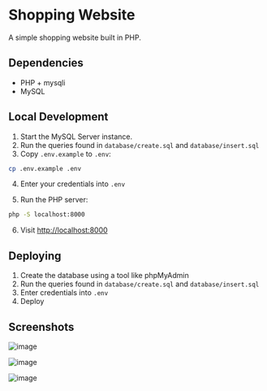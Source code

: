 # Shopping Website

A simple shopping website built in PHP.

## Dependencies

- PHP + mysqli
- MySQL

## Local Development

1. Start the MySQL Server instance.
2. Run the queries found in `database/create.sql` and `database/insert.sql`
3. Copy `.env.example` to `.env`:

```bash
cp .env.example .env
```

4. Enter your credentials into `.env`

5. Run the PHP server:

```bash
php -S localhost:8000
```

6. Visit [http://localhost:8000](http://localhost:8000)

## Deploying

1. Create the database using a tool like phpMyAdmin
2. Run the queries found in `database/create.sql` and `database/insert.sql`
3. Enter credentials into `.env`
4. Deploy

## Screenshots

![image](https://github.com/user-attachments/assets/ef25b824-94e9-4e86-a698-655dc3effb0e)

![image](https://github.com/user-attachments/assets/7eab73d6-1274-4b26-88a7-958c956edf0f)

![image](https://github.com/user-attachments/assets/cf1ca040-9abd-4630-ae59-aa0453a4770c)
